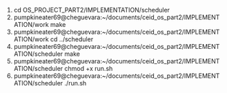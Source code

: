 1) cd OS_PROJECT_PART2/IMPLEMENTATION/scheduler
2) pumpkineater69@cheguevara:~/documents/ceid_os_part2/IMPLEMENTATION/work make
3) pumpkineater69@cheguevara:~/documents/ceid_os_part2/IMPLEMENTATION/work cd ../scheduler
4) pumpkineater69@cheguevara:~/documents/ceid_os_part2/IMPLEMENTATION/scheduler make
5) pumpkineater69@cheguevara:~/documents/ceid_os_part2/IMPLEMENTATION/scheduler chmod +x run.sh
6) pumpkineater69@cheguevara:~/documents/ceid_os_part2/IMPLEMENTATION/scheduler ./run.sh

